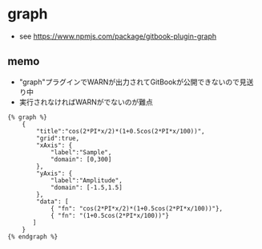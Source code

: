 # graph

* see https://www.npmjs.com/package/gitbook-plugin-graph

## memo

* "graph"プラグインでWARNが出力されてGitBookが公開できないので見送り中
* 実行されなければWARNがでないのが難点


```
{% graph %}
    {
        "title":"cos(2*PI*x/2)*(1+0.5cos(2*PI*x/100))",     
        "grid":true,
        "xAxis": {
            "label":"Sample",
            "domain": [0,300]
        },
        "yAxis": {
            "label":"Amplitude",
            "domain": [-1.5,1.5]
        },
        "data": [
            { "fn": "cos(2*PI*x/2)*(1+0.5cos(2*PI*x/100))"},         
            { "fn": "(1+0.5cos(2*PI*x/100))"}
       ]
    }
{% endgraph %}
```
